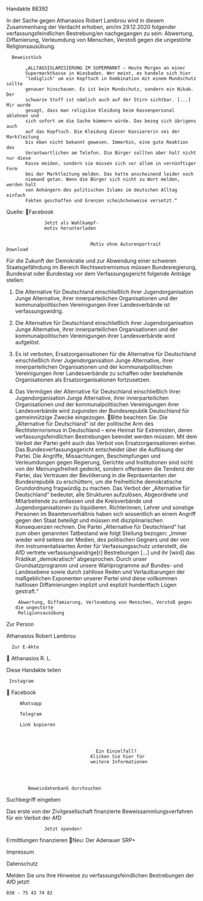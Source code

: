 Handakte 88392

In der Sache gegen Athanasios Robert Lambrou wird in diesem Zusammenhang
der Verdacht erhoben, am/im 29.12.2020 folgender verfassungsfeindlichen
Bestrebung/en nachgegangen zu sein: Abwertung, Diffamierung, Verleumdung
von Menschen, Verstoß gegen die ungestörte Religionsausübung.




      Beweisstück

           „ALLTAGSISLAMISIERUNG IM SUPERMARKT – Heute Morgen an einer
           Supermarktkasse in Wiesbaden. Wer meint, es handele sich hier
           ‘lediglich‘ um ein Kopftuch in Kombination mit einem Mundschutz sollte
           genauer hinschauen. Es ist kein Mundschutz, sondern ein Nikab. Der
           schwarze Stoff ist nämlich auch auf der Stirn sichtbar. [...] Mir wurde
           gesagt, dass man religiöse Kleidung beim Kassenpersonal ablehnen und
           sich sofort um die Sache kümmern würde. Das bezog sich übrigens auch
           auf das Kopftuch. Die Kleidung dieser Kassiererin sei der Marktleitung
           bis eben nicht bekannt gewesen. Immerhin, eine gute Reaktion des
           Verantwortlichen am Telefon. Die Bürger sollten aber halt nicht nur diese
           Kasse meiden, sondern sie müssen sich vor allem in vernünftiger Form
           bei der Marktleitung melden. Das hatte anscheinend leider noch
           niemand getan. Wenn die Bürger sich nicht zu Wort melden, werden halt
           von Anhängern des politischen Islams im deutschen Alltag einfach
           Fakten geschaffen und Grenzen scheibchenweise versetzt.“



Quelle:
Facebook




                  Jetzt als Wahlkampf-
                  motiv herunterladen


                                   Motiv ohne Autorenportrait      Download




Für die Zukunft der Demokratie und zur Abwendung einer schweren
Staatsgefährdung im Bereich Rechtsextremismus müssen Bundesregierung,
Bundesrat oder Bundestag vor dem Verfassungsgericht folgende Anträge stellen:


   1. Die Alternative für Deutschland einschließlich ihrer Jugendorganisation
      Junge Alternative, ihrer innerparteilichen Organisationen und der
      kommunalpolitischen Vereinigungen ihrer Landesverbände ist
      verfassungswidrig.
   2. Die Alternative für Deutschland einschließlich ihrer Jugendorganisation
      Junge Alternative, ihrer innerparteilichen Organisationen und der
      kommunalpolitischen Vereinigungen ihrer Landesverbände wird aufgelöst.
   3. Es ist verboten, Ersatzorganisationen für die Alternative für Deutschland
      einschließlich ihrer Jugendorganisation Junge Alternative, ihrer
      innerparteilichen Organisationen und der kommunalpolitischen
      Vereinigungen ihrer Landesverbände zu schaffen oder bestehende
      Organisationen als Ersatzorganisationen fortzusetzen.
   4. Das Vermögen der Alternative für Deutschland einschließlich ihrer
      Jugendorganisation Junge Alternative, ihrer innerparteilichen Organisationen
      und der kommunalpolitischen Vereinigungen ihrer Landesverbände wird
      zugunsten der Bundesrepublik Deutschland für gemeinnützige Zwecke
      eingezogen.
Bitte beachten Sie: Die „Alternative für Deutschland“ ist der politische Arm des Rechtsterrorismus in
Deutschland – eine Heimat für Extremisten, deren verfassungsfeindlichen Bestrebungen beendet
werden müssen. Mit dem Verbot der Partei geht auch das Verbot von Ersatzorganisationen einher. Das
Bundesverfassungsgericht entscheidet über die Auflösung der Partei. Die Angriffe, Missachtungen,
Beschimpfungen und Verleumdungen gegen Regierung, Gerichte und Institutionen sind nicht von der
Meinungsfreiheit gedeckt, sondern offenbaren die Tendenz der Partei, das Vertrauen der Bevölkerung
in die Repräsentanten der Bundesrepublik zu erschüttern, um die freiheitliche demokratische
Grundordnung fragwürdig zu machen. Das Verbot der „Alternative für Deutschland“ bedeutet, alle
Strukturen aufzulösen, Abgeordnete und Mitarbeitende zu entlassen und die Kreisverbände und
Jugendorganisationen zu liquidieren. Richterinnen, Lehrer und sonstige Personen im
Beamtenverhältnis haben sich wissentlich an einem Angriff gegen den Staat beteiligt und müssen mit
disziplinarischen Konsequenzen rechnen.
Die Partei „Alternative für Deutschland“ hat zum oben genannten Tatbestand wie folgt Stellung
bezogen: „Immer wieder wird seitens der Medien, des politischen Gegners und der von ihm
instrumentalisierten Ämter für Verfassungsschutz unterstellt, die AfD vertrete verfassungswidrige[r]
Bestrebungen […] und ihr [wird] das Prädikat „demokratisch“ abgesprochen. Durch unser
Grundsatzprogramm und unsere Wahlprogramme auf Bundes- und Landesebene sowie durch zahllose
Reden und Verlautbarungen der maßgeblichen Exponenten unserer Partei sind diese vollkommen
haltlosen Diffamierungen implizit und explizit hundertfach Lügen gestraft.“




           Abwertung, Diffamierung, Verleumdung von Menschen, Verstoß gegen die ungestörte
           Religionsausübung




   Zur Person


   Athanasios Robert Lambrou

      Zur E-Akte
        Athanasios R. L.

Diese Handakte teilen


     Instagram
         Facebook

         Whatsapp

         Telegram

         Link kopieren




                                     Ein Einzelfall?
                                   Klicken Sie hier für
                                   weitere Informationen




            Beweisdatenbank durchsuchen

  Suchbegriff eingeben

  Das erste von der Zivilgesellschaft finanzierte
   Beweissammlungsverfahren für ein Verbot
                     der AfD

                  Jetzt spenden!




Ermittlungen finanzieren
Neu: Der Adenauer SRP+

Impressum

Datenschutz




Melden Sie uns Ihre Hinweise zu verfassungsfeindlichen Bestrebungen der AfD
jetzt!

    030 - 75 43 74 82

